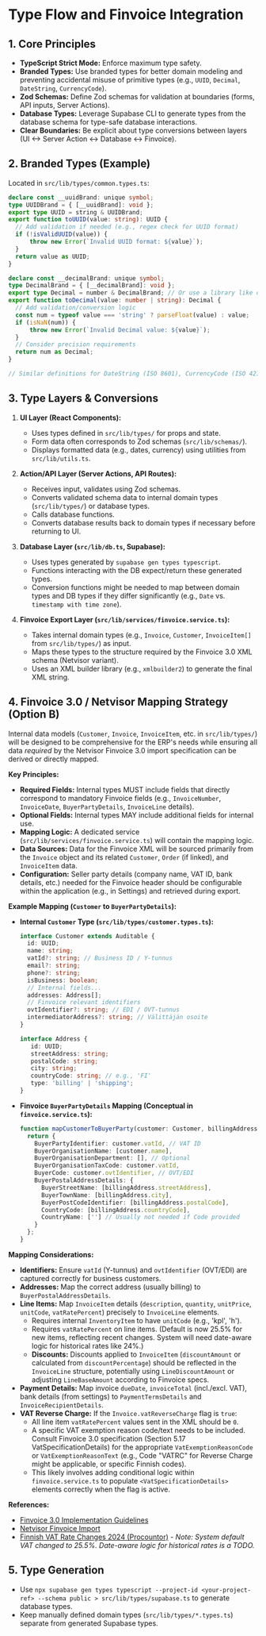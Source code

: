 # Type Flow and Finvoice Integration

## 1. Core Principles

- **TypeScript Strict Mode:** Enforce maximum type safety.
- **Branded Types:** Use branded types for better domain modeling and preventing accidental misuse of primitive types (e.g., `UUID`, `Decimal`, `DateString`, `CurrencyCode`).
- **Zod Schemas:** Define Zod schemas for validation at boundaries (forms, API inputs, Server Actions).
- **Database Types:** Leverage Supabase CLI to generate types from the database schema for type-safe database interactions.
- **Clear Boundaries:** Be explicit about type conversions between layers (UI <-> Server Action <-> Database <-> Finvoice).

## 2. Branded Types (Example)

Located in `src/lib/types/common.types.ts`:

```typescript
declare const __uuidBrand: unique symbol;
type UUIDBrand = { [__uuidBrand]: void };
export type UUID = string & UUIDBrand;
export function toUUID(value: string): UUID {
  // Add validation if needed (e.g., regex check for UUID format)
  if (!isValidUUID(value)) {
      throw new Error(`Invalid UUID format: ${value}`);
  }
  return value as UUID;
}

declare const __decimalBrand: unique symbol;
type DecimalBrand = { [__decimalBrand]: void };
export type Decimal = number & DecimalBrand; // Or use a library like decimal.js
export function toDecimal(value: number | string): Decimal {
  // Add validation/conversion logic
  const num = typeof value === 'string' ? parseFloat(value) : value;
  if (isNaN(num)) {
      throw new Error(`Invalid Decimal value: ${value}`);
  }
  // Consider precision requirements
  return num as Decimal;
}

// Similar definitions for DateString (ISO 8601), CurrencyCode (ISO 4217)
```

## 3. Type Layers & Conversions

1.  **UI Layer (React Components):**
    *   Uses types defined in `src/lib/types/` for props and state.
    *   Form data often corresponds to Zod schemas (`src/lib/schemas/`).
    *   Displays formatted data (e.g., dates, currency) using utilities from `src/lib/utils.ts`.

2.  **Action/API Layer (Server Actions, API Routes):**
    *   Receives input, validates using Zod schemas.
    *   Converts validated schema data to internal domain types (`src/lib/types/`) or database types.
    *   Calls database functions.
    *   Converts database results back to domain types if necessary before returning to UI.

3.  **Database Layer (`src/lib/db.ts`, Supabase):**
    *   Uses types generated by `supabase gen types typescript`.
    *   Functions interacting with the DB expect/return these generated types.
    *   Conversion functions might be needed to map between domain types and DB types if they differ significantly (e.g., `Date` vs. `timestamp with time zone`).

4.  **Finvoice Export Layer (`src/lib/services/finvoice.service.ts`):**
    *   Takes internal domain types (e.g., `Invoice`, `Customer`, `InvoiceItem[]` from `src/lib/types/`) as input.
    *   Maps these types to the structure required by the Finvoice 3.0 XML schema (Netvisor variant).
    *   Uses an XML builder library (e.g., `xmlbuilder2`) to generate the final XML string.

## 4. Finvoice 3.0 / Netvisor Mapping Strategy (Option B)

Internal data models (`Customer`, `Invoice`, `InvoiceItem`, etc. in `src/lib/types/`) will be designed to be comprehensive for the ERP's needs while ensuring all data *required* by the Netvisor Finvoice 3.0 import specification can be derived or directly mapped.

**Key Principles:**

*   **Required Fields:** Internal types MUST include fields that directly correspond to mandatory Finvoice fields (e.g., `InvoiceNumber`, `InvoiceDate`, `BuyerPartyDetails`, `InvoiceLine` details).
*   **Optional Fields:** Internal types MAY include additional fields for internal use.
*   **Mapping Logic:** A dedicated service (`src/lib/services/finvoice.service.ts`) will contain the mapping logic.
*   **Data Sources:** Data for the Finvoice XML will be sourced primarily from the `Invoice` object and its related `Customer`, `Order` (if linked), and `InvoiceItem` data.
*   **Configuration:** Seller party details (company name, VAT ID, bank details, etc.) needed for the Finvoice header should be configurable within the application (e.g., in Settings) and retrieved during export.

**Example Mapping (`Customer` to `BuyerPartyDetails`):**

*   **Internal `Customer` Type (`src/lib/types/customer.types.ts`):**
    ```typescript
    interface Customer extends Auditable {
      id: UUID;
      name: string;
      vatId?: string; // Business ID / Y-tunnus
      email?: string;
      phone?: string;
      isBusiness: boolean;
      // Internal fields...
      addresses: Address[];
      // Finvoice relevant identifiers
      ovtIdentifier?: string; // EDI / OVT-tunnus
      intermediatorAddress?: string; // Välittäjän osoite
    }

    interface Address {
       id: UUID;
       streetAddress: string;
       postalCode: string;
       city: string;
       countryCode: string; // e.g., 'FI'
       type: 'billing' | 'shipping';
    }
    ```
*   **Finvoice `BuyerPartyDetails` Mapping (Conceptual in `finvoice.service.ts`):**
    ```typescript
    function mapCustomerToBuyerParty(customer: Customer, billingAddress: Address) {
      return {
        BuyerPartyIdentifier: customer.vatId, // VAT ID
        BuyerOrganisationName: [customer.name],
        BuyerOrganisationDepartment: [], // Optional
        BuyerOrganisationTaxCode: customer.vatId,
        BuyerCode: customer.ovtIdentifier, // OVT/EDI
        BuyerPostalAddressDetails: {
          BuyerStreetName: [billingAddress.streetAddress],
          BuyerTownName: [billingAddress.city],
          BuyerPostCodeIdentifier: [billingAddress.postalCode],
          CountryCode: [billingAddress.countryCode],
          CountryName: [''] // Usually not needed if Code provided
        }
      };
    }
    ```

**Mapping Considerations:**

*   **Identifiers:** Ensure `vatId` (Y-tunnus) and `ovtIdentifier` (OVT/EDI) are captured correctly for business customers.
*   **Addresses:** Map the correct address (usually billing) to `BuyerPostalAddressDetails`.
*   **Line Items:** Map `InvoiceItem` details (`description`, `quantity`, `unitPrice`, `unitCode`, `vatRatePercent`) precisely to `InvoiceLine` elements.
    *   Requires internal `InventoryItem` to have `unitCode` (e.g., 'kpl', 'h').
    *   Requires `vatRatePercent` on line items. (Default is now 25.5% for new items, reflecting recent changes. System will need date-aware logic for historical rates like 24%.)
    *   **Discounts:** Discounts applied to `InvoiceItem` (`discountAmount` or calculated from `discountPercentage`) should be reflected in the `InvoiceLine` structure, potentially using `LineDiscountAmount` or adjusting `LineBaseAmount` according to Finvoice specs.
*   **Payment Details:** Map invoice `dueDate`, `invoiceTotal` (incl./excl. VAT), bank details (from settings) to `PaymentTermsDetails` and `InvoiceRecipientDetails`.
*   **VAT Reverse Charge:** If the `Invoice.vatReverseCharge` flag is `true`:
    *   All line item `vatRatePercent` values sent in the XML should be `0`.
    *   A specific VAT exemption reason code/text needs to be included. Consult Finvoice 3.0 specification (Section 5.17 VatSpecificationDetails) for the appropriate `VatExemptionReasonCode` or `VatExemptionReasonText` (e.g., Code "VATRC" for Reverse Charge might be applicable, or specific Finnish codes).
    *   This likely involves adding conditional logic within `finvoice.service.ts` to populate `<VatSpecificationDetails>` elements correctly when the flag is active.

**References:**

*   [Finvoice 3.0 Implementation Guidelines](https://file.finanssiala.fi/finvoice/Finvoice_3_0_implementation_guidelines.pdf)
*   [Netvisor Finvoice Import](https://support.netvisor.fi/en/support/solutions/articles/77000498451-finvoice-import)
*   [Finnish VAT Rate Changes 2024 (Procountor)](https://procountor.fi/blogi/arvonlisaveron-muutos/) - *Note: System default VAT changed to 25.5%. Date-aware logic for historical rates is a TODO.*

## 5. Type Generation

- Use `npx supabase gen types typescript --project-id <your-project-ref> --schema public > src/lib/types/supabase.ts` to generate database types.
- Keep manually defined domain types (`src/lib/types/*.types.ts`) separate from generated Supabase types.
